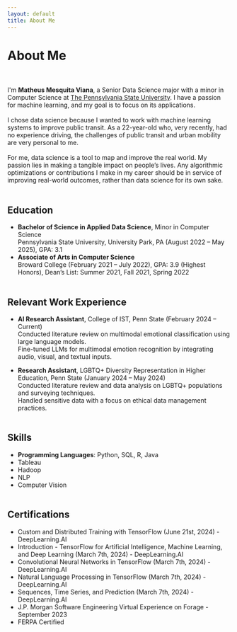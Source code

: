 ```yaml
---
layout: default
title: About Me
---
```


# About Me
<br><br>
I'm **Matheus Mesquita Viana**, a Senior Data Science major with a minor in Computer Science at [The Pennsylvania State University](https://ist.psu.edu/). I have a passion for machine learning, and my goal is to focus on its applications.
<br><br>
I chose data science because I wanted to work with machine learning systems to improve public transit. As a 22-year-old who, very recently, had no experience driving, the challenges of public transit and urban mobility are very personal to me.
<br><br>
For me, data science is a tool to map and improve the real world. My passion lies in making a tangible impact on people’s lives. Any algorithmic optimizations or contributions I make in my career should be in service of improving real-world outcomes, rather than data science for its own sake.
<br><br>
## Education

- **Bachelor of Science in Applied Data Science**, Minor in Computer Science  
  Pennsylvania State University, University Park, PA (August 2022 – May 2025), GPA: 3.1
- **Associate of Arts in Computer Science**  
  Broward College (February 2021 – July 2022), GPA: 3.9 (Highest Honors), Dean’s List: Summer 2021, Fall 2021, Spring 2022
<br><br>
## Relevant Work Experience

- **AI Research Assistant**, College of IST, Penn State (February 2024 – Current)  
  Conducted literature review on multimodal emotional classification using large language models.  
  Fine-tuned LLMs for multimodal emotion recognition by integrating audio, visual, and textual inputs.

- **Research Assistant**, LGBTQ+ Diversity Representation in Higher Education, Penn State (January 2024 – May 2024)  
  Conducted literature review and data analysis on LGBTQ+ populations and surveying techniques.  
  Handled sensitive data with a focus on ethical data management practices.
<br><br>
## Skills
- **Programming Languages**: Python, SQL, R, Java
- Tableau
- Hadoop
- NLP
- Computer Vision
<br><br>
## Certifications

- Custom and Distributed Training with TensorFlow (June 21st, 2024) - DeepLearning.AI
- Introduction - TensorFlow for Artificial Intelligence, Machine Learning, and Deep Learning (March 7th, 2024) - DeepLearning.AI
- Convolutional Neural Networks in TensorFlow (March 7th, 2024) - DeepLearning.AI
- Natural Language Processing in TensorFlow (March 7th, 2024) - DeepLearning.AI
- Sequences, Time Series, and Prediction (March 7th, 2024) - DeepLearning.AI
- J.P. Morgan Software Engineering Virtual Experience on Forage - September 2023
- FERPA Certified
